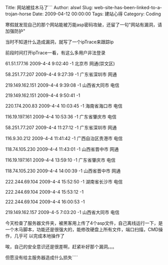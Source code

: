 Title: 网站被挂木马了```
Author: alswl
Slug: web-site-has-been-linked-to-a-trojan-horse
Date: 2009-04-12 00:00:00
Tags: 建站心得
Category: Coding

寒假就发现自己的那个网站能被万能asp密码攻破，还留了一句"网站有漏洞，请加强防护"

当时不知道什么造成漏洞，就写了一个ipTrace来跟踪ip

前段时间打开ipTrace一看，有这么多用户非法登录

61.51.177.16 2009-4-4 9:02:40 -1 北京市 网通(崇文区)

58.251.77.207 2009-4-4 9:27:39 -1 广东省深圳市 网通

219.149.162.151 2009-4-4 9:39:08 -1 山西省大同市 电信

219.149.162.151 2009-4-4 9:50:41 -1

220.174.200.83 2009-4-4 10:03:45 -1 海南省海口市 电信

116.19.197.161 2009-4-4 10:53:36 -1 广东省肇庆市 电信

58.251.77.207 2009-4-4 11:27:12 -1 广东省深圳市 网通

116.9.30.212 2009-4-4 11:41:42 -1 广西自治区贵港市 电信

118.74.105.230 2009-4-4 11:43:01 -1 山西省晋中市 网通

116.19.197.161 2009-4-4 13:59:10 -1 广东省肇庆市 电信

118.74.105.230 2009-4-4 14:00:39 -1 山西省晋中市 网通

222.244.69.104 2009-4-4 15:52:50 -1 湖南省长沙市 电信

222.244.69.104 2009-4-4 15:53:12 -1

222.244.69.104 2009-4-4 16:00:53 -1

219.149.162.157 2009-4-5 7:03:20 -1 山西省大同市 电信

今天检查了服务器文件夹，被黑客用上传了4个asp文件，自己离线运行一下，是一个木马脚本，功能还是很强大的，能修改硬盘上所有文件，端口扫描，CMD操作，几乎可
以完成本地操作了

唉，自己的安全意识还是很差啊，赶紧补好那个漏洞。。。

但愿没有给主服务器造成什么损失````

